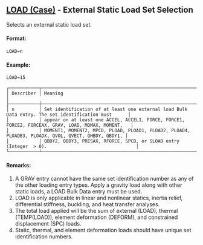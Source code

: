 ## [LOAD (Case)](https://help.hexagonmi.com/bundle/MSC_Nastran_2022.4/page/Nastran_Combined_Book/qrg/casecontrol4a/TOC.LOAD.Case.xhtml) - External Static Load Set Selection

Selects an external static load set.

#### Format:

```nastran
LOAD=n
```

#### Example:

```nastran
LOAD=15
```

```text
┌───────────┬────────────────────────────────────────────────────────────────────────────────────────────────────┐
│ Describer │ Meaning                                                                                            │
├───────────┼────────────────────────────────────────────────────────────────────────────────────────────────────┤
│ n         │ Set identification of at least one external load Bulk Data entry. The set identification must      │
│           │ appear on at least one ACCEL, ACCEL1, FORCE, FORCE1, FORCE2, FORCEAX, GRAV, LOAD, MOMAX, MOMENT,   │
│           │ MOMENT1, MOMENT2, MPCD, PLOAD, PLOAD1, PLOAD2, PLOAD4, PLOADB3, PLOADX, QVOL, QVECT, QHBDY, QBDY1, │
│           │ QBDY2, QBDY3, PRESAX, RFORCE, SPCD, or SLOAD entry (Integer  > 0).                                 │
└───────────┴────────────────────────────────────────────────────────────────────────────────────────────────────┘
```

#### Remarks:

1. A GRAV entry cannot have the same set identification number as any of the other loading entry types. Apply a gravity load along with other static loads, a LOAD Bulk Data entry must be used.
2. LOAD is only applicable in linear and nonlinear statics, inertia relief, differential stiffness, buckling, and heat transfer analyses.
3. The total load applied will be the sum of external (LOAD), thermal (TEMP(LOAD)), element deformation (DEFORM), and constrained displacement (SPC) loads.
4. Static, thermal, and element deformation loads should have unique set identification numbers.
